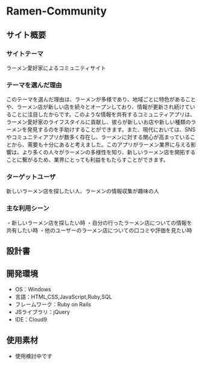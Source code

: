 # Ramen-Community

## サイト概要
### サイトテーマ
ラーメン愛好家によるコミュニティサイト

### テーマを選んだ理由
このテーマを選んだ理由は、ラーメンが多様であり、地域ごとに特色があることや、ラーメン店が新しい店を続々とオープンしており、情報が更新され続けていることに注目したからです。このような情報を共有するコミュニティアプリは、ラーメン愛好家のライフスタイルに貢献し、彼らが新しいお店や新しい種類のラーメンを発見するのを手助けすることができます。また、現代においては、SNSやコミュニティアプリが数多く存在し、ラーメンに対する関心が高まっていることから、需要も十分にあると考えました。このアプリがラーメン業界に与える影響は、より多くの人々がラーメンの多様性を知り、新しいラーメン店を開拓することに繋がるため、業界にとっても利益をもたらすことができます。

### ターゲットユーザ
新しいラーメン店を探したい人、ラーメンの情報収集が趣味の人

### 主な利用シーン
・新しいラーメン店を探したい時
・自分の行ったラーメン店についての情報を共有したい時
・他のユーザーのラーメン店についての口コミや評価を見たい時


## 設計書



## 開発環境
- OS：Windows
- 言語：HTML,CSS,JavaScript,Ruby,SQL
- フレームワーク：Ruby on Rails
- JSライブラリ：jQuery
- IDE：Cloud9

## 使用素材
- 使用検討中です
